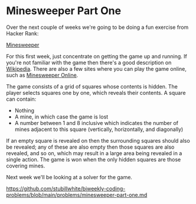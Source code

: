 # Minesweeper Part One #

Over the next couple of weeks we're going to be doing a fun exercise from Hacker Rank:

[Minesweeper](https://www.hackerrank.com/contests/practice-test-6/challenges/minesweeper-1)

For this first week, just concentrate on getting the game up and running. If you're not familiar with the game then
there's a good description on [Wikipedia](https://en.wikipedia.org/wiki/Minesweeper_(video_game)). There are also a few
sites where you can play the game online, such as [Minesweeper Online](http://minesweeperonline.com/).

The game consists of a grid of squares whose contents is hidden. The player selects squares one by one, which reveals
their contents. A square can contain:

- Nothing
- A mine, in which case the game is lost
- A number between 1 and 8 inclusive which indicates the number of mines adjacent to this square (vertically,
  horizontally, and diagonally)

If an empty square is revealed on then the surrounding squares should also be revealed; any of these are also empty then
those squares are also revealed, and so on, which may result in a large area being revealed in a single action. The game
is won when the only hidden squares are those covering mines.

Next week we'll be looking at a solver for the game.

https://github.com/stubillwhite/biweekly-coding-problems/blob/main/problems/minesweeper-part-one.md